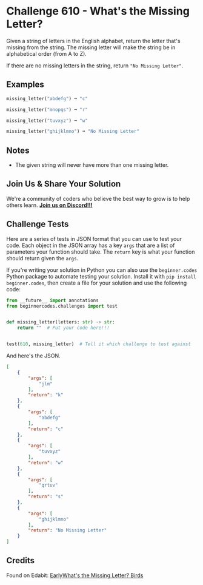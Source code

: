 # Challenge 610 - What's the Missing Letter?

Given a string of letters in the English alphabet, return the letter that's missing from the string. The missing letter will make the string be in alphabetical order (from A to Z).

If there are no missing letters in the string, return `"No Missing Letter"`.

## Examples
```python
missing_letter("abdefg") ➞ "c"

missing_letter("mnopqs") ➞ "r"

missing_letter("tuvxyz") ➞ "w"

missing_letter("ghijklmno") ➞ "No Missing Letter"
```
## Notes

- The given string will never have more than one missing letter.

## Join Us & Share Your Solution

We're a community of coders who believe the best way to grow is to help others learn. **[Join us on Discord!!!](https://discord.gg/sfHykntuGy)**

## Challenge Tests

Here are a series of tests in JSON format that you can use to test your code. Each object in the JSON array has a key `args` that are a list of parameters your function should take. The `return` key is what your function should return given the `args`. 

If you're writing your solution in Python you can also use the `beginner.codes` Python package to automate testing your solution. Install it with `pip install beginner.codes`, then create a file for your solution and use the following code:
```python
from __future__ import annotations
from beginnercodes.challenges import test


def missing_letter(letters: str) -> str:
    return ""  # Put your code here!!!


test(610, missing_letter)  # Tell it which challenge to test against
```
And here's the JSON.
```json
[
    {
        "args": [
            "jlm"
        ],
        "return": "k"
    },
    {
        "args": [
            "abdefg"
        ],
        "return": "c"
    },
    {
        "args": [
            "tuvxyz"
        ],
        "return": "w"
    },
    {
        "args": [
            "qrtuv"
        ],
        "return": "s"
    },
    {
        "args": [
            "ghijklmno"
        ],
        "return": "No Missing Letter"
    }
]
```
## Credits

Found on Edabit: [EarlyWhat's the Missing Letter? Birds](https://edabit.com/challenge/Q5bu2bXxXxfWtvmjy)
